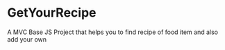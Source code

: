 # GetYourRecipe
A MVC Base JS Project that helps you to find recipe of food item and also add your own
